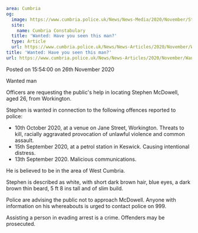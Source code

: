 ```yaml
area: Cumbria
og:
  image: https://www.cumbria.police.uk/News/News-Media/2020/November/Stephen-MCDOWELLjpg.jpg
  site:
    name: Cumbria Constabulary
  title: 'Wanted: Have you seen this man?'
  type: Article
  url: https://www.cumbria.police.uk/News/News-Articles/2020/November/Wanted-Have-you-seen-this-man.aspx
title: 'Wanted: Have you seen this man?'
url: https://www.cumbria.police.uk/News/News-Articles/2020/November/Wanted-Have-you-seen-this-man.aspx
```

Posted on 15:54:00 on 26th November 2020

Wanted man

Officers are requesting the public's help in locating Stephen McDowell, aged 26, from Workington.

Stephen is wanted in connection to the following offences reported to police:

 * 10th October 2020, at a venue on Jane Street, Workington. Threats to kill, racially aggravated provocation of unlawful violence and common assault.
 * 15th September 2020, at a petrol station in Keswick. Causing intentional distress.
 * 13th September 2020. Malicious communications.

He is believed to be in the area of West Cumbria.

Stephen is described as white, with short dark brown hair, blue eyes, a dark brown thin beard, 5 ft 8 ins tall and of slim build.

Police are advising the public not to approach McDowell. Anyone with information on his whereabouts is urged to contact police on 999.

Assisting a person in evading arrest is a crime. Offenders may be prosecuted.
